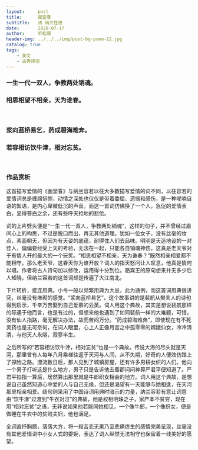 ```yaml
---
layout:     post
title:      画堂春
subtitle:   清 纳兰性德
date:       2020-07-17
author:     听松阁
header-img: ../../../img/post-bg-poem-12.jpg
catalog: true
tags:
    - 美文
    - 古典诗词
---
```


### 一生一代一双人，争教两处销魂。
### 相思相望不相亲，天为谁春。
<br>

### 浆向蓝桥易乞，药成碧海难奔。
### 若容相访饮牛津，相对忘贫。
<br>

### 作品赏析
这首描写爱情的《画堂春》与纳兰容若以往大多数描写爱情的词不同，以往容若的爱情词总是缠绵悱恻，动情之深处也仅仅是带着委屈、遗憾和感伤，是一种呢喃自语的絮语，是内心卑微低沉的声音。而这一首词仿佛换了一个人，急促的爱情表白，显得苍白之余，还有些呼天抢地的悲怆。

词的上片劈头便是“一生一代一双人，争教两处销魂”，这样的句子，并不曾经过眉间心上的构思，不过是脱口而出，再无其他道理。犹如一位女子，没有丝毫的妆点，素面朝天，但因为有天姿的底蕴，耐得住人们去品味。明明是天造地设的一对佳人，偏偏要经受上天的考验，无法在一起，只能各自销魂神伤，这真是老天爷对于有情人开的最大的一个玩笑。“相思相望不相亲，天为谁春？”既然相亲相爱都不能相守，那么老天爷，这春天你为谁开放？词人的指天怒问让人叹息，他真是情何以堪。作者将古人诗句加以修改，运用得十分到位。骆宾王的原句想来并无多少后人知晓，但纳兰容若的这首词却是传遍了大江南北。

下片转折，接连用典。小令一般以频繁用典为大忌，此为通例，而这首词用典很讲究，丝毫没有堆砌的感觉。“浆向蓝桥易乞”，这个故事讲的是裴航从樊夫人的诗句得到启示，千辛万苦娶到自己爱慕的云英。词人用这个典故，其实是想说裴航那样的际遇于他而言，也是有过的，但想来他也遇到了如同裴航一样的大难题，可惜，没有仙人指路，毫无解决办法，故而苦闷万分。“药成碧海难奔”，即使现在有不死灵药也是无可奈何，在词人眼里，心上人正像月宫之中孤零零的嫦娥仙女，冷冷清清，与他天人永隔，寂寥半生。

之后所写的“若容相访饮牛津，相对忘贫”也是一个典故。传说大海的尽头就是天河，那里曾有人每年八月乘槎往返于天河与人间，从不失期，好奇的人便效仿踏上了探险之路。漂流数日后，那人见到了城镇房屋，还有许多男耕女织的人们。他向一个男子打听这是什么地方，男子只是告诉他去蜀郡问问神算严君平便知道了。严君平掐指一算后，居然算出那里就是牛郎织女相会的地方。词人用这个典故，是想说自己虽然知道心中爱的人与自己无缘，但还是渴望有一天能够与她相逢，在天河那里相亲相爱。结句则采用了中国诗词用典时暗示的力量，纳兰容若有意让词意由“饮牛津”过渡到“牛衣对泣”的典故，他是权相明珠之子，家产本不贫穷，现在用“相对忘贫”之语，无非说如果他若能同她相见，一个像牛郎，一个像织女，便是做睡在牛衣中的贫贱夫妇，他也满足。

全词直抒胸臆，落落大方，将一段苦恋无果乃至悲痛终生的感情完美呈现，丝毫没有其他爱情词中小女人式的委婉，表达了词人纵然无法相守也保留着一线美好的愿望。
